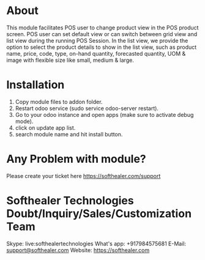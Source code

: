 About
============
This module facilitates POS user to change product view in the POS product screen. POS user can set default view or can switch between grid view and list view during the running POS Session. In the list view, we provide the option to select the product details to show in the list view, such as product name, price, code, type, on-hand quantity, forecasted quantity, UOM & image with flexible size like small, medium & large.

Installation
============
1) Copy module files to addon folder.
2) Restart odoo service (sudo service odoo-server restart).
3) Go to your odoo instance and open apps (make sure to activate debug mode).
4) click on update app list.
5) search module name and hit install button.

Any Problem with module?
=====================================
Please create your ticket here https://softhealer.com/support

Softhealer Technologies Doubt/Inquiry/Sales/Customization Team
=====================================
Skype: live:softhealertechnologies
What's app: +917984575681
E-Mail: support@softhealer.com
Website: https://softhealer.com
